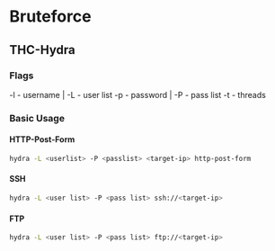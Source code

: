 # Bruteforce

## THC-Hydra

### Flags

-l - username | -L - user list
-p - password | -P - pass list
-t - threads

### Basic Usage

#### HTTP-Post-Form

``` sh
hydra -L <userlist> -P <passlist> <target-ip> http-post-form 
```

#### SSH

``` sh
hydra -L <user list> -P <pass list> ssh://<target-ip>
```

#### FTP

``` sh
hydra -L <user list> -P <pass list> ftp://<target-ip>
```
